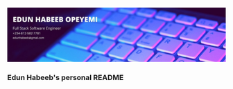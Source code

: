 ![Logo](https://github.com/Edungit/Edungit/blob/main/EDUN_HABEEB_OPEYEMI.jpg)
### Edun Habeeb's personal README

<!--
**Edungit/Edungit** is a ✨ _special_ ✨ repository because its `README.md` (this file) appears on your GitHub profile.

I'm a junior software engineer eager to learn more everyday and become a Full Stack developer

## Links:
* My Linkedin: [Edun Habeeb](https://www.linkedin.com/in/edun-habeeb-635680131/)
* My Twitter: [@Edunaty1](https://twitter.com/Edunaty1)
* My Instagram: [@edun_habeeb](https://www.instagram.com/edun_habeeb/)
* E-mail me at edunhabeeb@gmail.com or habokih@gmail.com
## My stack:
* Ruby
* PHP
* Javascript
* HTML
* CSS
  * vanilla
  * with Bootstrap
  * with LESS
